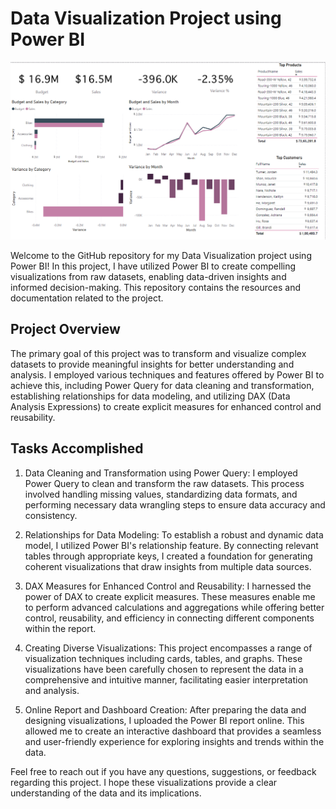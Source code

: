 # Data Visualization Project using Power BI

![image](./powerBI.png)

Welcome to the GitHub repository for my Data Visualization project using Power BI! In this project, I have utilized Power BI to create compelling visualizations from raw datasets, enabling data-driven insights and informed decision-making. This repository contains the resources and documentation related to the project.

## Project Overview

The primary goal of this project was to transform and visualize complex datasets to provide meaningful insights for better understanding and analysis. I employed various techniques and features offered by Power BI to achieve this, including Power Query for data cleaning and transformation, establishing relationships for data modeling, and utilizing DAX (Data Analysis Expressions) to create explicit measures for enhanced control and reusability.

## Tasks Accomplished
1. Data Cleaning and Transformation using Power Query:
I employed Power Query to clean and transform the raw datasets. This process involved handling missing values, standardizing data formats, and performing necessary data wrangling steps to ensure data accuracy and consistency.

2. Relationships for Data Modeling:
To establish a robust and dynamic data model, I utilized Power BI's relationship feature. By connecting relevant tables through appropriate keys, I created a foundation for generating coherent visualizations that draw insights from multiple data sources.

3. DAX Measures for Enhanced Control and Reusability:
I harnessed the power of DAX to create explicit measures. These measures enable me to perform advanced calculations and aggregations while offering better control, reusability, and efficiency in connecting different components within the report.

4. Creating Diverse Visualizations:
This project encompasses a range of visualization techniques including cards, tables, and graphs. These visualizations have been carefully chosen to represent the data in a comprehensive and intuitive manner, facilitating easier interpretation and analysis.

5. Online Report and Dashboard Creation:
After preparing the data and designing visualizations, I uploaded the Power BI report online. This allowed me to create an interactive dashboard that provides a seamless and user-friendly experience for exploring insights and trends within the data.


Feel free to reach out if you have any questions, suggestions, or feedback regarding this project. I hope these visualizations provide a clear understanding of the data and its implications.
